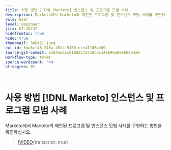 ```yaml
---
title: 사용 방법 [!DNL Marketo] 인스턴스 및 프로그램 모범 사례
description: Marketo에서 Marketo의 제안된 프로그램 및 인스턴스 모범 사례를 구현하는 방법을 확인하십시오.
role: User
level: Beginner
jira: KT-10737
hidefromtoc: true
hide: true
thumbnail: 345421.jpeg
exl-id: 6dc6cf48-240a-45fd-9156-ece411064e89
source-git-commit: 63d4aea1c818d35724c0cdc14e69ea00eb06b4a0
workflow-type: tm+mt
source-wordcount: '44'
ht-degree: 0%

---
```


# 사용 방법 [!DNL Marketo] 인스턴스 및 프로그램 모범 사례

Marketo에서 Marketo의 제안된 프로그램 및 인스턴스 모범 사례를 구현하는 방법을 확인하십시오.

>[!VIDEO](https://video.tv.adobe.com/v/345421/?quality=12&learn=on){transcript=true}
